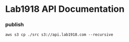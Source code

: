 # Lab1918 API Documentation



### publish

```
aws s3 cp ./src s3://api.lab1918.com --recursive
```